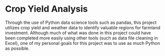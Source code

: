# Crop Yield Analysis

Through the use of Python data science tools such as pandas, this project utilizes crop yield and weather data to identify valuable regions for farmland investment. Although much of what was done in this project could have been completed more easily using other tools (such as data file cleaning in Excel), one of my personal goals for this project was to use as much Python as possible.

